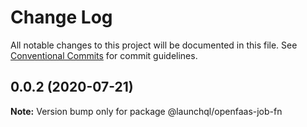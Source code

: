 # Change Log

All notable changes to this project will be documented in this file.
See [Conventional Commits](https://conventionalcommits.org) for commit guidelines.

## 0.0.2 (2020-07-21)

**Note:** Version bump only for package @launchql/openfaas-job-fn
